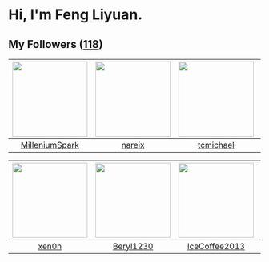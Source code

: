 # Hi, I'm Feng Liyuan.

## My Followers ([118](https://github.com/SunRunAway?tab=followers))

| <img src="https://avatars.githubusercontent.com/u/34684800?v=4" width="150" height="150" /> | <img src="https://avatars.githubusercontent.com/u/3737474?v=4" width="150" height="150" /> | <img src="https://avatars.githubusercontent.com/u/1506474?v=4" width="150" height="150" /> | <img src="https://avatars.githubusercontent.com/u/1984045?v=4" width="150" height="150" /> |
| :-----------------------------------------------------------------------------------------: | :----------------------------------------------------------------------------------------: | :----------------------------------------------------------------------------------------: | :----------------------------------------------------------------------------------------: |
|                     [MilleniumSpark](https://github.com/MilleniumSpark)                     |                             [nareix](https://github.com/nareix)                            |                          [tcmichael](https://github.com/tcmichael)                         |                          [lzfee0227](https://github.com/lzfee0227)                         |

| <img src="https://avatars.githubusercontent.com/u/1175567?v=4" width="150" height="150" /> | <img src="https://avatars.githubusercontent.com/u/23115833?v=4" width="150" height="150" /> | <img src="https://avatars.githubusercontent.com/u/4661589?v=4" width="150" height="150" /> | <img src="https://avatars.githubusercontent.com/u/25010034?v=4" width="150" height="150" /> |
| :----------------------------------------------------------------------------------------: | :-----------------------------------------------------------------------------------------: | :----------------------------------------------------------------------------------------: | :-----------------------------------------------------------------------------------------: |
|                              [xen0n](https://github.com/xen0n)                             |                          [Beryl1230](https://github.com/Beryl1230)                          |                      [IceCoffee2013](https://github.com/IceCoffee2013)                     |                            [Handora](https://github.com/Handora)                            |